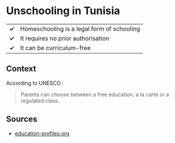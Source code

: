 # Unschooling in Tunisia
| | |
|-|-|
| __✓__ | Homeschooling is a legal form of schooling |
| __✓__ | It requires no prior authorisation |
| __✓__ | It can be curriculum-free |


## Context

According to UNESCO :

> Parents can choose between a free education, a la carte or a regulated class.

## Sources

* [education-profiles.org](https://education-profiles.org/fr/afrique-du-nord-et-asie-occidentale/tunisie/~acteurs-non-etatiques-dans-leducation)
